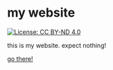 # my website
 [![License: CC BY-ND 4.0](https://mirrors.creativecommons.org/presskit/buttons/80x15/svg/by-nd.svg)](https://creativecommons.org/licenses/by-nd/4.0/)

this is my website. expect nothing!

[go there!](https://sgertuuiop.github.io)
